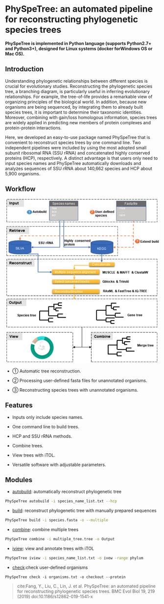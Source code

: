 
# PhySpeTree: an automated pipeline for reconstructing phylogenetic species trees

**PhySpeTree is implemented in Python language (supports Python2.7+ and Python3+), designed for Linux systems (docker forWindows OS or Mac OS).**

## Introduction

Understanding phylogenetic relationships between different species is crucial for evolutionary studies. Reconstructing the
phylogenetic species tree, a branching diagram, is particularly useful in inferring evolutionary relationships. For example,
the tree-of-life provides a remarkable view of organizing principles of the biological world. In addition, because new organisms 
are being sequenced, by integrating them to already built species trees, it is important to determine their taxonomic identities. 
Moreover, combining with gain/loss homologous information, species trees are widely applied in predicting new members of 
protein complexes and protein-protein interactions.

Here, we developed an easy-to-use package named PhySpeTree that is convenient to reconstruct species trees by one command line.
Two independent pipelines were included by using the most adopted small subunit ribosomal RNA (SSU rRNA) and concatenated highly
conserved proteins (HCP), respectively. A distinct advantage is that users only need to input species names and PhySpeTree
automatically downloads and analyzes sequences of SSU rRNA about 140,662 species and  HCP about 5,900 organisms.

## Workflow


![workflow](img/PhySpeTree_work_follow.png)


- ① Automatic tree reconstruction.

- ② Processing user-defined fasta files for unannotated organisms.

- ③ Reconstructing species trees with unannotated organisms.

## Features

- Inputs only include species names.

- One command line to build trees.

- HCP and SSU rRNA methods.

- Combine trees.

- View trees with iTOL.

- Versatile software with adjustable parameters.

## Modules

* [autobuild](usage.md#autobuild): automatically reconstruct phylogenetic tree

```bash
PhySpeTree autobuild -i species_name_list.txt --hcp
```


* [build](usage.md#build): reconstruct phylogenetic tree with manually prepared sequences

```bash
PhySpeTree build -i species.fasta -o --multiple
```

* [combine](usage.md#combine): combine multiple trees

```bash
PhySpeTree combine -i multiple_tree.tree -o Output
```

* [iview](usage.md#iview): view and annotate trees with iTOL

```bash
PhySpeTree iview -i species_name_list.txt -o ivew -range phylum 
```

* [check](usage.md#check):check user-defined organisms

```
PhySpeTree check -i organisms.txt -o checkout --protein
```

[1]: example/organism_example_list.txt

> cite:Fang, Y., Liu, C., Lin, J. et al. PhySpeTree: an automated pipeline for reconstructing phylogenetic species trees.
> BMC Evol Biol 19, 219 (2019) doi:10.1186/s12862-019-1541-x
